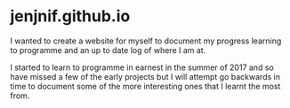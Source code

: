 # jenjnif.github.io

I wanted to create a website for myself to document my progress learning to programme and an up to date log of where I am at.

I started to learn to programme in earnest in the summer of 2017 and so have missed a few of the early projects but I will 
attempt go backwards in time to document some of the more interesting ones that I learnt the most from.


